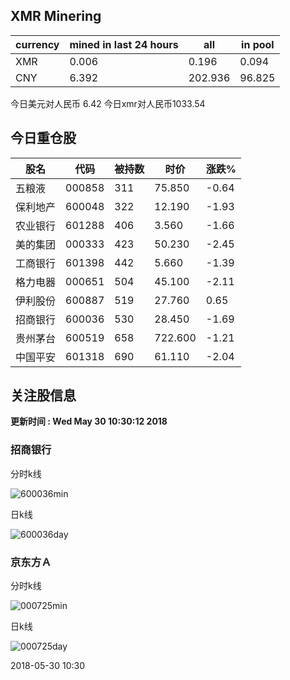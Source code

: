 ## XMR Minering

|currency|mined in last 24 hours|all|in pool|
|---|---|---|---|
|XMR|0.006|0.196|0.094|
|CNY|6.392|202.936|96.825|

今日美元对人民币 6.42	今日xmr对人民币1033.54


## 今日重仓股 

|股名|代码|被持数|时价|涨跌%|
|---|---|---|---|---|
|五粮液|000858|311|75.850|-0.64|
|保利地产|600048|322|12.190|-1.93|
|农业银行|601288|406|3.560|-1.66|
|美的集团|000333|423|50.230|-2.45|
|工商银行|601398|442|5.660|-1.39|
|格力电器|000651|504|45.100|-2.11|
|伊利股份|600887|519|27.760|0.65|
|招商银行|600036|530|28.450|-1.69|
|贵州茅台|600519|658|722.600|-1.21|
|中国平安|601318|690|61.110|-2.04|

## 关注股信息
**更新时间 : Wed May 30 10:30:12 2018**
### 招商银行 
分时k线

![600036min](http://image.sinajs.cn/newchart/min/n/sh600036.gif)

日k线

![600036day](http://image.sinajs.cn/newchart/daily/n/sh600036.gif)

### 京东方Ａ 
分时k线

![000725min](http://image.sinajs.cn/newchart/min/n/sz000725.gif)

日k线

![000725day](http://image.sinajs.cn/newchart/daily/n/sz000725.gif)

2018-05-30 10:30